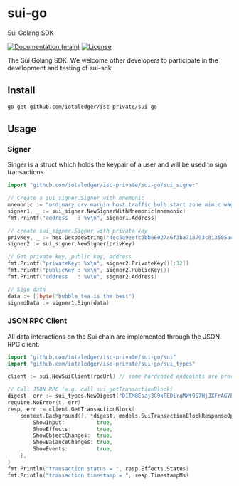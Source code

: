 # sui-go
Sui Golang SDK

[![Documentation (main)](https://img.shields.io/badge/docs-master-59f)](https://github.com/iotaledger/isc-private/sui-go)
[![License](https://img.shields.io/badge/license-Apache-green.svg)](https://github.com/iotaledger/isc-private/sui-go/blob/main/LICENSE)

The Sui Golang SDK. We welcome other developers to participate in the development and testing of sui-sdk.

## Install

```sh
go get github.com/iotaledger/isc-private/sui-go
```

## Usage

### Signer

Singer is a struct which holds the keypair of a user and will be used to sign transactions.

```go
import "github.com/iotaledger/isc-private/sui-go/sui_signer"

// Create a sui_signer.Signer with mnemonic
mnemonic := "ordinary cry margin host traffic bulb start zone mimic wage fossil eight diagram clay say remove add atom"
signer1, _ := sui_signer.NewSignerWithMnemonic(mnemonic)
fmt.Printf("address   : %v\n", signer1.Address)

// create sui_signer.Signer with private key
privKey, _ := hex.DecodeString("4ec5a9eefc0bb86027a6f3ba718793c813505acc25ed09447caf6a069accdd4b")
signer2 := sui_signer.NewSigner(privKey)

// Get private key, public key, address
fmt.Printf("privateKey: %x\n", signer2.PrivateKey()[:32])
fmt.Printf("publicKey : %x\n", signer2.PublicKey())
fmt.Printf("address   : %v\n", signer2.Address)

// Sign data
data := []byte("bubble tea is the best")
signedData := signer1.Sign(data)
```

### JSON RPC Client

All data interactions on the Sui chain are implemented through the JSON RPC client.

```go
import "github.com/iotaledger/isc-private/sui-go/sui"
import "github.com/iotaledger/isc-private/sui-go/sui_types"

client := sui.NewSuiClient(rpcUrl) // some hardcoded endpoints are provided e.g. conn.TestnetEndpointUrl

// Call JSON RPC (e.g. call sui_getTransactionBlock)
digest, err := sui_types.NewDigest("D1TM8Esaj3G9xFEDirqMWt9S7HjJXFrAGYBah1zixWTL")
require.NoError(t, err)
resp, err := client.GetTransactionBlock(
    context.Background(), *digest, models.SuiTransactionBlockResponseOptions{
        ShowInput:          true,
        ShowEffects:        true,
        ShowObjectChanges:  true,
        ShowBalanceChanges: true,
        ShowEvents:         true,
    },
)
fmt.Println("transaction status = ", resp.Effects.Status)
fmt.Println("transaction timestamp = ", resp.TimestampMs)
```
